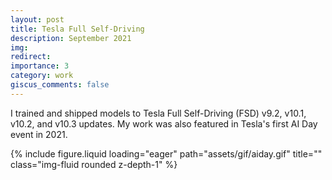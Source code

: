 ```yaml
---
layout: post
title: Tesla Full Self-Driving
description: September 2021
img:
redirect:
importance: 3
category: work
giscus_comments: false
---
```


I trained and shipped models to Tesla Full Self-Driving (FSD) v9.2, v10.1, v10.2, and v10.3 updates. My work was also featured in Tesla's first AI Day event in 2021.

<div class="row">
    <div class="col-sm mt-3 mt-md-0">
        {% include figure.liquid loading="eager" path="assets/gif/aiday.gif" title="" class="img-fluid rounded z-depth-1" %}
    </div>
</div>